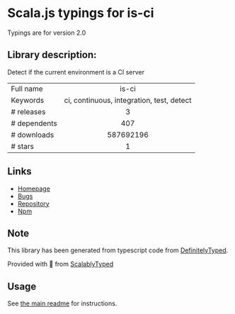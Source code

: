 
# Scala.js typings for is-ci

Typings are for version 2.0

## Library description:
Detect if the current environment is a CI server

|                    |                 |
| ------------------ | :-------------: |
| Full name          | is-ci |
| Keywords           | ci, continuous, integration, test, detect |
| # releases         | 3 |
| # dependents       | 407 |
| # downloads        | 587692196 |
| # stars            | 1 |

## Links
- [Homepage](https://github.com/watson/is-ci)
- [Bugs](https://github.com/watson/is-ci/issues)
- [Repository](https://github.com/watson/is-ci)
- [Npm](https://www.npmjs.com/package/is-ci)
    


## Note
This library has been generated from typescript code from [DefinitelyTyped](https://definitelytyped.org).

Provided with :purple_heart: from [ScalablyTyped](https://github.com/oyvindberg/ScalablyTyped)

## Usage
See [the main readme](../../readme.md) for instructions.


